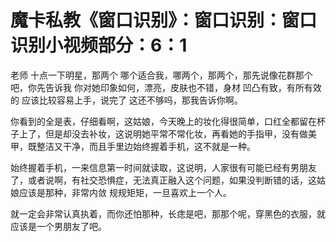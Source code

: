 # 魔卡私教《窗口识别》：窗口识别：窗口识别小视频部分：6：1

老师 十点一下明星，那两个 哪个适合我，哪两个，那两个，那先说像花群那个吧，你先告诉我 你对她印象如何，漂亮，皮肤也不错，身材 凹凸有致，有所有效的 应该比较容易上手，说完了 这还不够吗，那我告诉你啊。

你看到的全是表，仔细看啊，这姑娘，今天晚上的妆化得很简单，口红全都留在杯子上了，但是却没去补妆，这说明她平常不常化妆，再看她的手指甲，没有做美甲，既整洁又干净，而且手里边始终握着手机，这不就是一种。

始终握着手机，一来信息第一时间就读取，这说明，人家很有可能已经有男朋友了，或者说啊，有社交恐惧症，无法真正融入这个问题，如果没判断错的话，这姑娘应该是那种，非常内敛 规规矩矩，一旦喜欢上一个人。

就一定会非常认真执着，而你还怕那种，长痣是吧，那那个呢，穿黑色的衣服，就应该是一个男朋友了吧。
